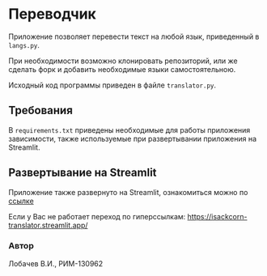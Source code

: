 # Переводчик
Приложение позволяет перевести текст на любой язык, приведенный в `langs.py`. 

При необходимости возможно клонировать репозиторий, или же сделать форк и добавить необходимые языки самостоятельною.

Исходный код программы приведен в файле `translator.py`.

## Требования
В `requirements.txt` приведены необходимые для работы приложения зависимости, также используемые при развертывании приложения на Streamlit.

## Развертывание на Streamlit
Приложение также развернуто на Streamlit, ознакомиться можно по [ссылке](https://isackcorn-translator.streamlit.app/)

Если у Вас не работает переход по гиперссылкам: https://isackcorn-translator.streamlit.app/

### Автор
Лобачев В.И., РИМ-130962
